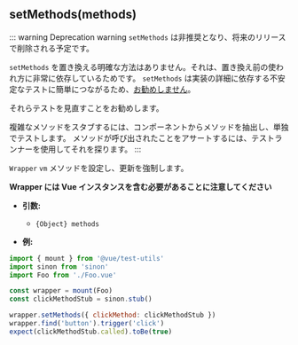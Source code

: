 ## setMethods(methods)

::: warning Deprecation warning
`setMethods` は非推奨となり、将来のリリースで削除される予定です。

`setMethods` を置き換える明確な方法はありません。それは、置き換え前の使われ方に非常に依存しているためです。 `setMethods` は実装の詳細に依存する不安定なテストに簡単につながるため、[お勧めしません](https://github.com/vuejs/rfcs/blob/668866fa71d70322f6a7689e88554ab27d349f9c/active-rfcs/0000-vtu-api.md#setmethods)。

それらテストを見直すことをお勧めします。

複雑なメソッドをスタブするには、コンポーネントからメソッドを抽出し、単独でテストします。 メソッドが呼び出されたことをアサートするには、テストランナーを使用してそれを探ります。
:::

`Wrapper` `vm` メソッドを設定し、更新を強制します。

**Wrapper には Vue インスタンスを含む必要があることに注意してください**

- **引数:**

  - `{Object} methods`

- **例:**

```js
import { mount } from '@vue/test-utils'
import sinon from 'sinon'
import Foo from './Foo.vue'

const wrapper = mount(Foo)
const clickMethodStub = sinon.stub()

wrapper.setMethods({ clickMethod: clickMethodStub })
wrapper.find('button').trigger('click')
expect(clickMethodStub.called).toBe(true)
```
